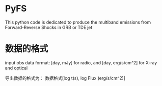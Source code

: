 # PyFS
This python code is dedicated to produce the multiband emissions from Forward-Reverse Shocks in GRB or TDE jet

# 数据的格式
input obs data format: [day, mJy] for radio, and [day, erg/s/cm^2] for X-ray and optical

导出数据的格式为：
数据格式[log t(s), log Flux (erg/s/cm^2)]
